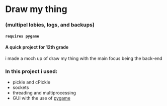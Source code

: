 # Draw my thing 
### (multipel lobies, logs, and backups)
#### `requires pygame`

#### A quick project for 12th grade
i made a moch up of draw my thing with the main focus being the back-end
### In this project i used:
- pickle and cPickle
- sockets
- threading and multiprocessing 
- GUI with the use of [pygame](https://github.com/pygame/)
